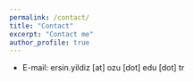 ```yaml
---
permalink: /contact/
title: "Contact"
excerpt: "Contact me"
author_profile: true
---
```

* E-mail: ersin.yildiz [at] ozu [dot] edu [dot] tr